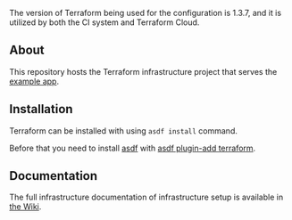 The version of Terraform being used for the configuration is 1.3.7, and it is utilized by both the CI system and Terraform Cloud.

## About

This repository hosts the Terraform infrastructure project that serves the [example app](https://github.com/Nihisil/nimble-devops-ic-app).

## Installation

Terraform can be installed with using `asdf install` command.

Before that you need to install [asdf](https://asdf-vm.com/) with [asdf plugin-add terraform](https://github.com/asdf-community/asdf-hashicorp).

## Documentation

The full infrastructure documentation of infrastructure setup is available in [the Wiki](https://github.com/Nihisil/nimble-devops-ic-infrastructure/wiki).
